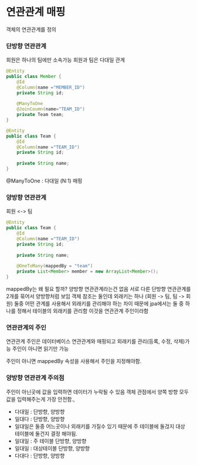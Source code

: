 # 연관관계 매핑
객체의 연관관계를 정의

### 단방향 연관관계
회원은 하나의 팀에만 소속가능
회원과 팀은 다대일 관계

``` java
@Entity
public class Member {
    @Id
    @Column(name ="MEMBER_ID")
    private String id;
    
    @ManyToOne
    @JoinCoumn(name="TEAM_ID")
    private Team team;
}
```

``` java
@Entity
public class Team {
    @Id
    @Column(name ="TEAM_ID")
    private String id;
    
    private String name;
}
```
@ManyToOne :  다대일 (N:1) 매핑


### 양방향 연관관계
회원 <-> 팀


``` java
@Entity
public class Team {
    @Id
    @Column(name ="TEAM_ID")
    private String id;
    
    private String name;
    
    @OneToMany(mappedBy = "team")
    private List<Member> member = new ArrayList<Member>();
}
```

mappedBy는 왜 필요 할까?
양방향 연관관계라는건 없음
서로 다른 단방향 연관관계를 2개를 묶어서 양방향처럼 보임
객체 참조는 둘인데 외래키는 하나 (회원 -> 팀, 팀 -> 회원)
둘중 어떤 관계를 사용해서 외래키를 관리해야 하는 차이 때문에 jpa에서는 둘 중 하나를 정해서 테이블의 외래키를 관리함
이것을 연관관계 주인이라함

### 연관관계의 주인
연관관계 주인은 데이터베이스 연관관계와 매핑되고 외래키를 관리(등록, 수정, 삭제)가능
주인이 아니면 읽기만 가능

주인이 아니면 mappedBy 속성을 사용해서 주인을 지정해야함.

### 양방향 연관관계 주의점
주인이 아닌곳에 값을 입력하면 데이터가 누락될 수 있음
객체 관점에서 양쪽 방향 모두 값을 입력해주는게 가장 안전함.,

* 다대일 : 단방향, 양방향
* 일대다 : 단방향, 양방향
* 일대일은 둘중 어느곳이나 외래키를 가질수 있기 때문에 주 테이블에 둘걵지 대상 테이블에 둘건지 결정 해야됨.
* 일대일 : 주 테이블 단방향, 양방향
* 일대일 : 대상테이블 단방향, 양방향
* 다대다 : 단방향, 양방향